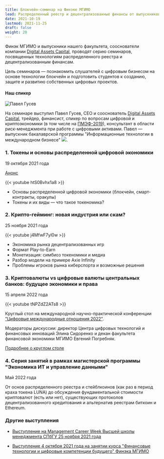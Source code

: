 ```yaml
---
title: Блокчейн-семинар на Финэке МГИМО
lead: Распределенный реестр и децентрализованные финансы от выпускников Финэка МГИМО
date: 2021-10-19
lastmod: 2021-11-25
draft: false
weight: 20
---
```


<!--
Блокчейн-семинар на Финэке МГИМО: распределенный реестр и децентрализованные финансы
-->

[dac]: https://t.me/da_capital

Финэк МГИМО и выпускники нашего факультета, сооснователи компании
[Digital Assets Capital][dac],
проводят серию семинаров, посвященных технологиям распределенного реестра
и децентрализованным финансам.

Цель семинаров — познакомить слушателей с цифровым бизнесом на основе технологии
блокчейн и подготовить студентов к созданию, защите и развитию
собственных цифровых проектов.

#### Наш спикер

<div class="float-left mr-3 pt-2">
<img 
    src="/images/person/pavel_gusev.jpg"
    alt="Павел Гусев"
    title="Павел Гусев"
    class="rounded-photo"
/>
</div>

[pmef]: https://vk.com/wall-100987259_588
[itmb]: /program/undergrad/itmb

На семинаре выступил Павел Гусев, CEO и сооснователь [Digital Assets Capital][dac],
трейдер, финансист, спикер по вопросам цифровой и криптоэкономики
(в том числе на [ПМЭФ-2019][pmef]),
консультант в области риск-менеджмента при работе с цифровыми активами.
Павел — выпускник бакалаврской программы
"Информационные технологии в международном бизнесе"
[![](https://img.shields.io/badge/Финэк_МГИМО-ИТМБ-blue)][itmb].

### 1. Токены и основы распределенной цифровой экономики

19 октября 2021 года

[Анонс](https://www.facebook.com/odinmgimo/photos/a.1637177886585538/2643793399257310/)

{{< youtube htS0Bvhx1a8 >}}

<p>

- Основы распределенной цифровой экономики (блокчейн, смарт-контракты, оракулы)
- Токены и их виды — что такое токеномика?

### 2. Крипто-гейминг: новая индустрия или скам?

25 ноября 2021 года

{{< youtube j4MfwF7yl0w >}}

<p>

- Экономика рынка децентрализованных игр
- Формат Play-to-Earn
- Монетизация: симбиоз токеномики и медиа
- Разбор модели на примере Axie Infinity
- Проблемы игроков рынка киберспорта и возможные решения

### 3. Криптовалюты vs цифровые валюты центральных банков: будущее экономики и права

15 апреля 2022 года

{{< youtube tNPZdZ2ATs8 >}}

<p>

Круглый стол на международной научно-практической конференции ["Цифровые международные отношения 2022"](https://digital2022.mgimo.ru).

Модераторы дискуссии: директор Центра цифровых технологий и финансовых инноваций Элина Сидоренко и декан факультета финансовой экономики МГИМО Евгений Погребняк.

[Подробнее о круглом столе](https://xn--80acmfcf0b7a.xn--p1ai/news/news/134)

### 4. Серия занятий в рамках магистерской программы "Экономика ИТ и управление данными"

Май 2022 года

От основ распределенного реестра и стейблкоинов (как раз в период краха токена LUNA) до обсуждения
фундаментальной стоимости криптовалют (есть или нет), существующих протоколов децентрализованного
кредитования и альтернатив реестрам биткоин и Ethereum.

### Другие выступления

- [Выступление на Management Career Week Высшей школы менеджмента СПбГУ 25 ноября 2021 года](https://gsom.spbu.ru/all_news/event2021-11-25_7/)

- [Выступление 4 октября 2021 года на занятии курса "Финансовые технологии и цифровые компетенции будущего" Финэка МГИМО](https://finec.mgimo.ru/blog/alumni-talk-about-play-finance-and-blockchain/)

<!--

Темы семинара:

- Основы распределенной цифровой экономики (блокчейн, смарт-контракты, оракулы)
- Токены и их виды — что такое токеномика?
- Биржи, трейдинг, деривативы и управление риском
- Криптогейминг — "спорт с холодным расчетом"
- Информационная безопасность
- Медиапроекты
- Безумие NFT и что его подталкивает
- Венчурные проекты в области распределенного реестра
- Анализ данных и программирование в криптоэкономике

---

Хотите узнать о новых мероприятиях и конкурсах по блокчейну - подписывайтесь на почтовую рассылку:

-->
